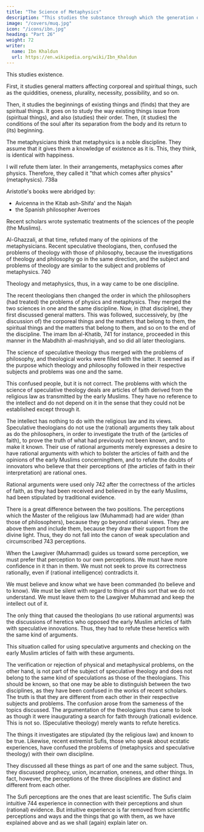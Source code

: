 ```yaml
---
title: "The Science of Metaphysics"
description: "This studies the substance through which the generation of gold and silver may be artificially accomplished, and comments on the operation leading to it"
image: "/covers/muq.jpg"
icon: "/icons/ibn.jpg"
heading: "Part 26"
weight: 72
writer:
  name: Ibn Khaldun
  url: https://en.wikipedia.org/wiki/Ibn_Khaldun
---
```



This studies existence. 

First, it studies general matters affecting corporeal and spiritual things, such as the quiddities, oneness, plurality, necessity, possibility, and so on. 

Then, it studies the beginnings of existing things and (finds) that they are spiritual things. It goes on to study the way existing things issue from (spiritual things), and also (studies) their order. Then, (it studies) the conditions of the soul after its separation from the body and its return to (its) beginning.

The metaphysicians think that metaphysics is a noble discipline. They assume that it gives them a knowledge of existence as it is. This, they think, is identical with happiness. 

I will refute them later. In their arrangements, metaphysics comes after physics. Therefore, they called it "that which comes after physics" (metaphysics). 738a

Aristotle's books were abridged by:
- Avicenna in the Kitab ash-Shifa' and the Najah
- the Spanish philosopher Averroes 

Recent scholars wrote systematic treatments of the sciences of the people (the Muslims). 

Al-Ghazzali, at that time, refuted many of the opinions of the metaphysicians. Recent speculative theologians, then, confused the problems of theology with those of philosophy, because the investigations of theology and philosophy go in the same direction, and the subject and problems of theology are similar to the subject and problems of metaphysics. 740

Theology and metaphysics, thus, in a way came to be one discipline. 

The recent theologians then changed the order in which the philosophers (had treated) the problems of physics and metaphysics. They merged the two sciences in one and the same discipline. Now, in (that discipline), they first discussed general matters. This was followed, successively, by (the discussion of) the corporeal things and the matters that belong to them, the spiritual things and the matters that belong to them, and so on to the end of the discipline. The imam Ibn al-Khatib, 741 for instance, proceeded in this manner in the Mabdhith al-mashriqiyah, and so did all later theologians. 

The science of speculative theology thus merged with the problems of philosophy, and theological works were filled with the latter. It seemed as if the purpose which theology and philosophy followed in their respective subjects and problems was one and the same. 

This confused people, but it is not correct. The problems with which the science of speculative theology deals are articles of faith derived from the religious law as transmitted by the early Muslims. They have no reference to the intellect and do not depend on it in the sense that they could not be established except through it.

The intellect has nothing to do with the religious law and its views. Speculative theologians do not use the (rational) arguments they talk about as do the philosophers, in order to investigate the truth of the (articles of faith), to prove the truth of what had previously not been known, and to make it known. Their use of rational arguments merely expresses a desire to have rational arguments with which to bolster the articles of faith and the opinions of the early Muslims concerningthem, and to refute the doubts of innovators who believe that their perceptions of (the articles of faith in their interpretation) are rational ones. 

Rational arguments were used only 742 after the correctness of the articles of faith, as they had been received and believed in by the early Muslims, had been stipulated by traditional evidence.

There is a great difference between the two positions. The perceptions which the Master of the religious law (Muhammad) had are wider (than those of philosophers), because they go beyond rational views. They are above them and
include them, because they draw their support from the divine light. Thus, they do
not fall into the canon of weak speculation and circumscribed 743 perceptions. 

When the Lawgiver (Muhammad) guides us toward some perception, we must prefer that perception to our own perceptions. We must have more confidence in it than in them. We must not seek to prove its correctness rationally, even if (rational
intelligence) contradicts it. 

We must believe and know what we have been commanded (to believe and to know). We must be silent with regard to things of
this sort that we do not understand. We must leave them to the Lawgiver Muhammad and keep the intellect out of it.

The only thing that caused the theologians (to use rational arguments) was the discussions of heretics who opposed the early Muslim articles of faith with speculative innovations. Thus, they had to refute these heretics with the same kind of
arguments. 

This situation called for using speculative arguments and checking on the early Muslim articles of faith with these arguments.

The verification or rejection of physical and metaphysical problems, on the other hand, is not part of the subject of speculative theology and does not belong to
the same kind of speculations as those of the theologians. This should be known, so that one may be able to distinguish between the two disciplines, as they have been
confused in the works of recent scholars. The truth is that they are different from each other in their respective subjects and problems. The confusion arose from the
sameness of the topics discussed. The argumentation of the theologians thus came to look as though it were inaugurating a search for faith through (rational) evidence.
This is not so. (Speculative theology) merely wants to refute heretics. 

The things it investigates are stipulated (by the religious law) and known to be true. Likewise, recent extremist Sufis, those who speak about ecstatic experiences, have confused the problems of (metaphysics and speculative theology) with their own discipline.

They discussed all these things as part of one and the same subject. Thus, they discussed prophecy, union, incarnation, oneness, and other things. In fact, however,
the perceptions of the three disciplines are distinct and different from each other.

The Sufi perceptions are the ones that are least scientific. The Sufis claim intuitive 744 experience in connection with their perceptions and shun (rational) evidence. But intuitive experience is far removed from scientific perceptions and ways and the
things that go with them, as we have explained above and as we shall (again) explain later on.
